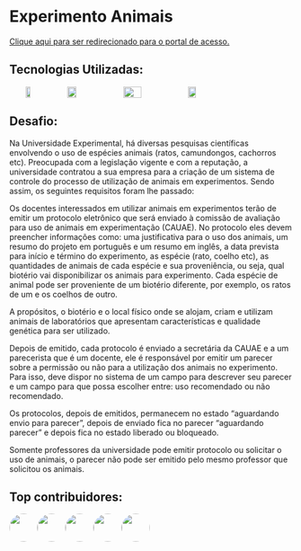 # Experimento Animais 
[Clique aqui para ser redirecionado para o portal de acesso.](http://experimentoanimais.s3-website-us-east-1.amazonaws.com/)



## Tecnologias Utilizadas: 
<div align="center" style="display:flex; ">

<img src="https://upload.wikimedia.org/wikipedia/commons/thumb/c/cf/Angular_full_color_logo.svg/250px-Angular_full_color_logo.svg.png" width="13%" height="45%"/>

<img src="http://www.t2ti.com/images/siscom-spring/spring.png" width="18%" height="%"/>
<img src="https://blog.delogic.com.br/wp-content/uploads/2015/12/postgresql-logo-1.png" width="25%" height="100%"/>



<img src="https://logodownload.org/wp-content/uploads/2017/11/amazon-web-services-logo.png" width="17%" height="50%"/>

</div>

## Desafio:

Na Universidade Experimental, há diversas pesquisas científicas envolvendo o uso de espécies animais (ratos, camundongos, cachorros etc). Preocupada com a legislação vigente e com a reputação, a universidade contratou a sua empresa para a criação de um sistema de controle do processo de utilização de animais em experimentos. Sendo assim, os seguintes requisitos foram lhe passado:

Os docentes interessados em utilizar animais em experimentos terão de emitir um protocolo eletrônico que será enviado à comissão de avaliação para uso de animais em experimentação (CAUAE). No protocolo eles devem preencher informações como: uma justificativa para o uso dos animais, um resumo do projeto em português e um resumo em inglês, a data prevista para início e término do experimento, as espécie (rato, coelho etc), as quantidades de animais  de cada espécie e sua proveniência, ou seja, qual biotério vai disponibilizar os animais para experimento. Cada espécie de animal pode ser proveniente de um biotério diferente, por exemplo, os ratos de um e os coelhos de outro.

A propósitos, o biotério e o local físico onde se alojam, criam e utilizam animais de laboratórios que apresentam características e qualidade genética para ser utilizado.

Depois de emitido, cada protocolo é enviado a secretária da CAUAE e a um parecerista que é um docente, ele é responsável por emitir um parecer sobre a permissão ou não para a utilização dos animais no experimento. Para isso, deve dispor no sistema de um campo para descrever seu parecer e um campo para que possa escolher entre: uso recomendado ou não recomendado.

Os protocolos, depois de emitidos, permanecem no estado “aguardando envio para parecer”, depois de enviado fica no parecer “aguardando parecer” e depois fica no estado liberado ou bloqueado.

Somente professores da universidade pode emitir protocolo ou solicitar o uso de animais, o parecer não pode ser emitido pelo mesmo professor que solicitou os animais.

## Top contribuidores:

<div align="center" style="display:flex;">
  <a href="https://github.com/igor036"><img src="https://avatars0.githubusercontent.com/u/20947860?s=60&v=4" width="50px", style="border-radius: 25px;"/></a>
 <a href="https://github.com/kelvinmuriilo"><img src="https://avatars0.githubusercontent.com/u/41491555?s=60&v=4" width="50px", style="border-radius: 25px;"/></a>
 <a href="https://github.com/pablo-vieira-59"><img src="https://avatars0.githubusercontent.com/u/46230565?s=60&v=4" width="50px", style="border-radius: 25px;"/></a>
 <a href="https://github.com/Werliney"><img src="https://avatars1.githubusercontent.com/u/44244657?s=60&v=4" width="50px", style="border-radius: 25px;"/></a>
 <a href="https://github.com/DoisLucas"><img src="https://avatars2.githubusercontent.com/u/28634141?s=60&v=4" width="50px", style="border-radius: 25px;"/></a>
</div>



